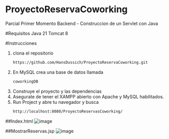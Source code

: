 # ProyectoReservaCoworking
Parcial Primer Momento Backend - Construccion de un Servlet con Java 

#Requisitos 
Java 21
Tomcat 8

#Instrucciones

1. clona el repositorio
    ```bash
    https://github.com/HansDussich/ProyectoReservaCoworking.git
2. En MySQL crea una base de datos llamada
   ```bash
   coworkingDB
3. Construye el proyecto y las dependencias
4. Asegurate de tener el XAMPP abierto con Apache y MySQL habilitados.
5. Run Project y abre tu navegador y busca
   ```bash
   http://localhost:8080/ProyectoReservasCoworking/

##Index.html
![image](https://github.com/user-attachments/assets/d2229766-9d21-4d4b-a4a3-393283634621)

##MostrarReservas.jsp
![image](https://github.com/user-attachments/assets/c0316ba9-8886-4f2e-b973-c49a66dc8f67)



   
